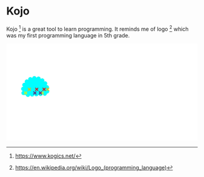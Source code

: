 # Kojo

Kojo [^1] is a great tool to learn programming. It reminds me of logo [^2] which was my first programming language in 5th grade.

![plot](../../scala/kojo/cloud_with_flowers.png?raw=true "Cloud")



[^1]: https://www.kogics.net/
[^2]: https://en.wikipedia.org/wiki/Logo_(programming_language)
